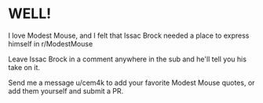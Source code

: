 # WELL!

I love Modest Mouse, and I felt that Issac Brock needed a place to express himself in r/ModestMouse

Leave Issac Brock in a comment anywhere in the sub and he'll tell you his take on it.

Send me a message u/cem4k to add your favorite Modest Mouse quotes, or add them yourself and submit a PR. 
